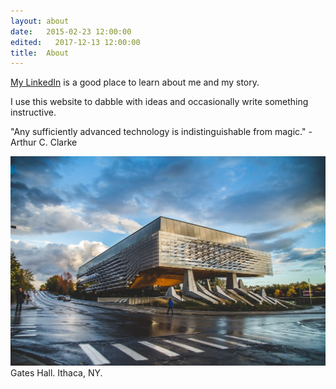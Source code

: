 ```yaml
---
layout: about
date:   2015-02-23 12:00:00
edited:   2017-12-13 12:00:00
title:  About
---
```


[My LinkedIn](https://www.linkedin.com/in/leomehr/)
is a good place to learn about me and my story.

I use this website to dabble with ideas and occasionally write something
instructive.

"Any sufficiently advanced technology is indistinguishable from magic." - Arthur C. Clarke

<img class="large-img" src="/images/gates.jpg" />
<span class="subtle">Gates Hall. Ithaca, NY.</span>

